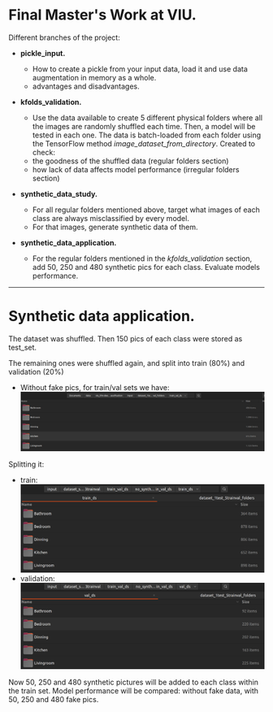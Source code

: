 # Final Master's Work at VIU.


Different branches of the project:

- **pickle_input.**

  - How to create a pickle from your input data, load it and use data augmentation in memory as a whole.
  - advantages and disadvantages.

- **kfolds_validation.**

  - Use the data available to create 5 different physical folders where all the images are randomly shuffled each time. Then, a model will be tested in each one. The data is batch-loaded from each folder using the TensorFlow method *image_dataset_from_directory*. Created to check:
  - the goodness of the shuffled data (regular folders section)
  - how lack of data affects model performance (irregular folders section)

- **synthetic_data_study.**
  - For all regular folders mentioned above, target what images of each class are always misclassified by every model.
  - For that images, generate synthetic data of them.

- **synthetic_data_application.**
  - For the regular folders mentioned in the *kfolds_validation* section, add 50, 250 and 480 synthetic pics for each class. Evaluate models performance.

----------------------------------

# Synthetic data application.

The dataset was shuffled. Then 150 pics of each class were stored as test_set.


The remaining ones were shuffled again, and split into train (80%) and validation (20%)

- Without fake pics, for train/val sets we have:
![alt](output/0.png)

Splitting it:
- train:
![alt](output/0train.png)
- validation:
![alt](output/0val.png)


Now 50, 250 and 480 synthetic pictures will be added to each class within the train set. Model performance will be compared: without fake data, with 50, 250 and 480 fake pics.

